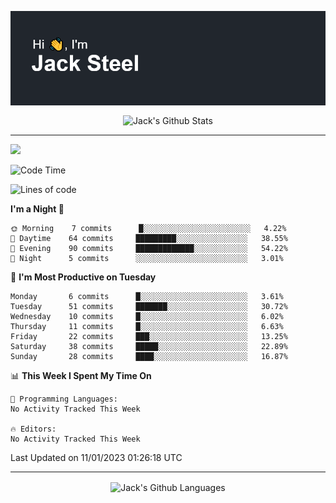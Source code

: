 <p align="center">
  <img align="center" src="https://github.com/JackSteel97/JackSteel97/blob/main/header.png?raw=true" alt="Hi, I'm Jack Steel" /> 
 </p>
<p align="center">
 <img align="center" src="https://github-readme-stats.vercel.app/api?username=jacksteel97&show_icons=true&count_private=true&theme=dracula" alt="Jack's Github Stats" /> 
</p>

<hr/>

![](https://komarev.com/ghpvc/?username=jacksteel97&color=blue)
<!--START_SECTION:waka-->
![Code Time](http://img.shields.io/badge/Code%20Time-511%20hrs%2037%20mins-blue)

![Lines of code](https://img.shields.io/badge/From%20Hello%20World%20I%27ve%20Written-863%20Thousand%20lines%20of%20code-blue)

**I'm a Night 🦉** 

```text
🌞 Morning    7 commits      █░░░░░░░░░░░░░░░░░░░░░░░░   4.22% 
🌆 Daytime    64 commits     █████████░░░░░░░░░░░░░░░░   38.55% 
🌃 Evening    90 commits     █████████████░░░░░░░░░░░░   54.22% 
🌙 Night      5 commits      ░░░░░░░░░░░░░░░░░░░░░░░░░   3.01%

```
📅 **I'm Most Productive on Tuesday** 

```text
Monday       6 commits      █░░░░░░░░░░░░░░░░░░░░░░░░   3.61% 
Tuesday      51 commits     ███████░░░░░░░░░░░░░░░░░░   30.72% 
Wednesday    10 commits     █░░░░░░░░░░░░░░░░░░░░░░░░   6.02% 
Thursday     11 commits     █░░░░░░░░░░░░░░░░░░░░░░░░   6.63% 
Friday       22 commits     ███░░░░░░░░░░░░░░░░░░░░░░   13.25% 
Saturday     38 commits     █████░░░░░░░░░░░░░░░░░░░░   22.89% 
Sunday       28 commits     ████░░░░░░░░░░░░░░░░░░░░░   16.87%

```


📊 **This Week I Spent My Time On** 

```text
💬 Programming Languages: 
No Activity Tracked This Week

🔥 Editors: 
No Activity Tracked This Week

```


 Last Updated on 11/01/2023 01:26:18 UTC
<!--END_SECTION:waka-->

<hr/>

<p align="center">
    <img align="center" src="http://github-profile-summary-cards.vercel.app/api/cards/repos-per-language?username=jacksteel97&theme=2077" alt="Jack's Github Languages" /> 
</p>
